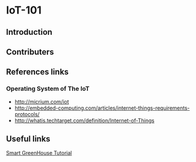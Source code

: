 # IoT-101
## Introduction

## Contributers

## References links
### Operating System of The IoT
* http://micrium.com/iot
* http://embedded-computing.com/articles/internet-things-requirements-protocols/
* http://whatis.techtarget.com/definition/Internet-of-Things

## Useful links
[Smart GreenHouse Tutorial](http://iot.eclipse.org/java/tutorial/)
